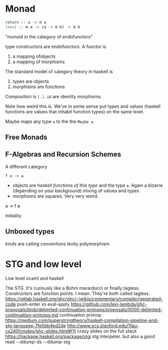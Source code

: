 
# Monad

```haskell
return :: a -> m a
(>>=) :: m a -> (a -> m b) -> m b
```

"monoid in the category of endofunctors"

type constructors are endofunctors. A functor is 
1. a mapping ofobjects
2. a mapping of morphisms

The standard model of category theory in haskell is
1. types are objects
2. morphisms are functions

Composition is `(.)`. `id` are identity morphisms. 

Note how weird this is. We've in some sense put types and values (haskell functions are values that inhabit function types) on the same level.


Maybe maps any type `a` to the the  `Maybe a`


## Free Monads

## F-Algebras and Recursion Schemes

A different category

`f a -> a`
- objects are _haskell functions of this type_ and the type `a`. Again a bizarre (depending on your background) mixing of values and types
- morphisms are squares. Very very weird.


a -> f a

Initiality


## Unboxed types
kinds are calling conventions
levity polymorphism

# STG and low level
Low level ocaml and haskell

The STG. It's curiously like a Bohm mararducci or finally tagless. Constructors are function points. I mean. They're both called tagless.
https://gitlab.haskell.org/ghc/ghc/-/wikis/commentary/compiler/generated-code
push-enter vs eval-apply
https://github.com/lexi-lambda/ghc-proposals/blob/delimited-continuation-primops/proposals/0000-delimited-continuation-primops.md continuation primop
https://medium.com/superstringtheory/haskell-compilation-pipeline-and-stg-language-7fe5bb4ed2de
http://www.scs.stanford.edu/11au-cs240h/notes/ghc-slides.html#(1) crazy slides on the full stack
https://hackage.haskell.org/package/stgi stg interpeter. but also a good read
--ddump-ds
--ddump-stg